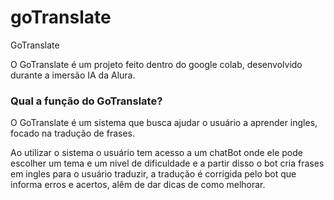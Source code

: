 # goTranslate
GoTranslate

O GoTranslate é um projeto feito dentro do google colab, desenvolvido durante a imersão IA da Alura.

### Qual a função do GoTranslate?

O GoTranslate é um sistema que busca ajudar o usuário a aprender ingles, focado na tradução de frases.

Ao utilizar o sistema o usuário tem acesso a um chatBot onde ele pode escolher um tema e um nivel de dificuldade e a partir disso o bot cria frases em ingles para o usuário traduzir, a tradução é corrigida pelo bot que informa erros e acertos, alêm de dar dicas de como melhorar.
